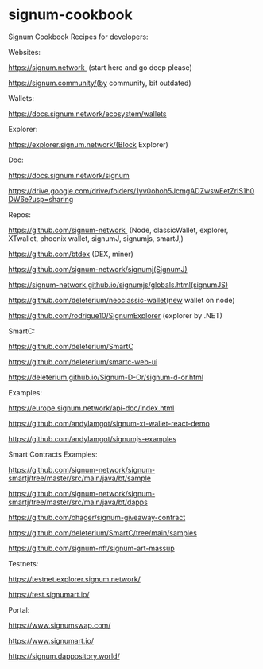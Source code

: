 # signum-cookbook
Signum Cookbook Recipes for developers:

Websites:

https://signum.network  (start here and go deep please)

https://signum.community/(by community, bit outdated)

Wallets:

https://docs.signum.network/ecosystem/wallets

Explorer:

https://explorer.signum.network/(Block Explorer)

Doc:

https://docs.signum.network/signum

https://drive.google.com/drive/folders/1yv0ohoh5JcmgADZwswEetZrlS1h0DW6e?usp=sharing

Repos:

https://github.com/signum-network  (Node, classicWallet, explorer, XTwallet, phoenix wallet, signumJ, signumjs, smartJ,)

https://github.com/btdex (DEX, miner)

https://github.com/signum-network/signumj(SignumJ)

https://signum-network.github.io/signumjs/globals.html(signumJS)

https://github.com/deleterium/neoclassic-wallet(new wallet on node)

https://github.com/rodrigue10/SignumExplorer (explorer by .NET)

SmartC:

https://github.com/deleterium/SmartC

https://github.com/deleterium/smartc-web-ui

https://deleterium.github.io/Signum-D-Or/signum-d-or.html

Examples:

https://europe.signum.network/api-doc/index.html

https://github.com/andylamgot/signum-xt-wallet-react-demo

https://github.com/andylamgot/signumjs-examples

Smart Contracts Examples:

https://github.com/signum-network/signum-smartj/tree/master/src/main/java/bt/sample

https://github.com/signum-network/signum-smartj/tree/master/src/main/java/bt/dapps

https://github.com/ohager/signum-giveaway-contract

https://github.com/deleterium/SmartC/tree/main/samples

https://github.com/signum-nft/signum-art-massup

Testnets:

https://testnet.explorer.signum.network/

https://test.signumart.io/

Portal:

https://www.signumswap.com/

https://www.signumart.io/

https://signum.dappository.world/

